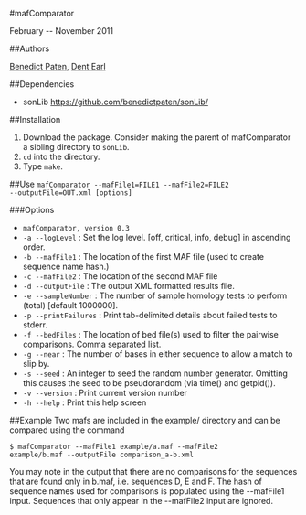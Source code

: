 #mafComparator

February -- November 2011

##Authors

[Benedict Paten](https://github.com/benedictpaten/), [Dent Earl](https://github.com/dentearl/)

##Dependencies
* sonLib https://github.com/benedictpaten/sonLib/

##Installation
1. Download the package. Consider making the parent of mafComparator a sibling directory to <code>sonLib</code>.
2. <code>cd</code> into the directory.
3. Type <code>make</code>.

##Use
<code>mafComparator --mafFile1=FILE1 --mafFile2=FILE2 --outputFile=OUT.xml [options]</code>

###Options
* <code>mafComparator, version 0.3</code>
* <code>-a --logLevel</code> : Set the log level. [off, critical, info, debug] in ascending order.
* <code>-b --mafFile1</code> : The location of the first MAF file (used to create sequence name hash.)
* <code>-c --mafFile2</code> : The location of the second MAF file
* <code>-d --outputFile</code> : The output XML formatted results file.
* <code>-e --sampleNumber</code> : The number of sample homology tests to perform (total) [default 1000000].
* <code>-p --printFailures</code> : Print tab-delimited details about failed tests to stderr.
* <code>-f --bedFiles</code> : The location of bed file(s) used to filter the pairwise comparisons. Comma separated list.
* <code>-g --near</code> : The number of bases in either sequence to allow a match to slip by.
* <code>-s --seed</code> : An integer to seed the random number generator. Omitting this causes the seed to be pseudorandom (via time() and getpid()).
* <code>-v --version</code> : Print current version number
* <code>-h --help</code> : Print this help screen

##Example
Two mafs are included in the example/ directory and can be compared using the command

<code>$ mafComparator --mafFile1 example/a.maf --mafFile2 example/b.maf --outputFile comparison_a-b.xml</code>

You may note in the output that there are no comparisons for the sequences that are found only in b.maf, i.e. sequences D, E and F. The hash of sequence names used for comparisons is populated using the --mafFile1 input. Sequences that only appear in the --mafFile2 input are ignored.
